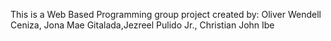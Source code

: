 This is a Web Based Programming group project created by: Oliver Wendell Ceniza, Jona Mae Gitalada,Jezreel Pulido Jr., Christian John Ibe
